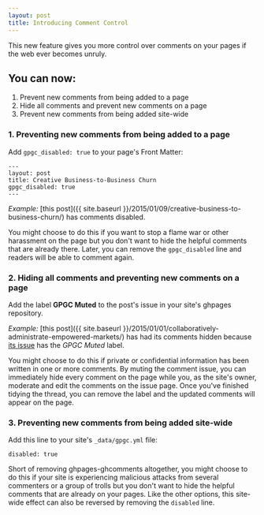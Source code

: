 ```yaml
---
layout: post
title: Introducing Comment Control
---
```


This new feature gives you more control over comments on your pages if the web ever becomes unruly.

## You can now:

1. Prevent new comments from being added to a page
1. Hide all comments and prevent new comments on a page
1. Prevent new comments from being added site-wide

### 1. Preventing new comments from being added to a page

Add `gpgc_disabled: true` to your page's Front Matter:

```
---
layout: post
title: Creative Business-to-Business Churn
gpgc_disabled: true
---
```

*Example:* [this post]({{ site.baseurl }}/2015/01/09/creative-business-to-business-churn/) has comments disabled.

You might choose to do this if you want to stop a flame war or other harassment on the page but you don't want to hide the helpful comments that are already there. Later, you can remove the `gpgc_disabled` line and readers will be able to comment again.

### 2. Hiding all comments and preventing new comments on a page

Add the label **GPGC Muted** to the post's issue in your site's ghpages repository.

*Example:* [this post]({{ site.baseurl }}/2015/01/01/collaboratively-administrate-empowered-markets/) has had its comments hidden because [its issue](https://github.com/wireddown/ghpages-ghcomments/issues/1) has the *GPGC Muted* label.

You might choose to do this if private or confidential information has been written in one or more comments. By muting the comment issue, you can immediately hide every comment on the page while you, as the site's owner, moderate and edit the comments on the issue page. Once you've finished tidying the thread, you can remove the label and the updated comments will appear on the page.

### 3. Preventing new comments from being added site-wide

Add this line to your site's `_data/gpgc.yml` file:

```
disabled: true
```

Short of removing ghpages-ghcomments altogether, you might choose to do this if your site is experiencing malicious attacks from several commenters or a group of trolls but you don't want to hide the helpful comments that are already on your pages. Like the other options, this site-wide effect can also be reversed by removing the `disabled` line.
